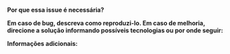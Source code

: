 **Por que essa issue é necessária?**

**Em caso de **bug**, descreva como reproduzi-lo. Em caso de **melhoria**, direcione a solução informando possíveis tecnologias ou por onde seguir:**

**Informações adicionais:**
